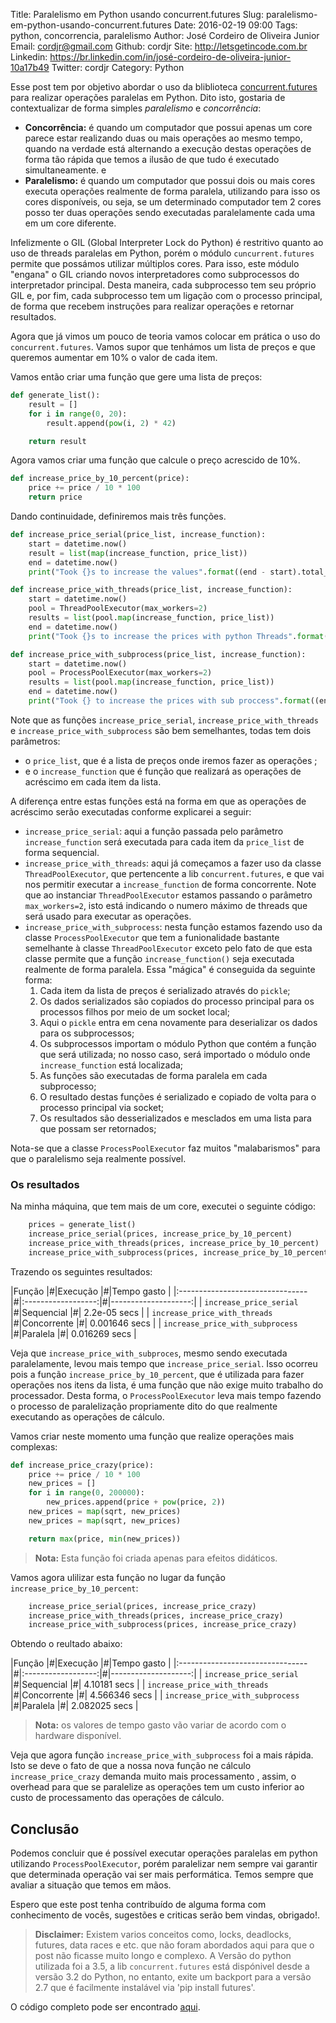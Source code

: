 Title: Paralelismo em Python usando concurrent.futures
Slug: paralelismo-em-python-usando-concurrent.futures
Date: 2016-02-19 09:00
Tags: python, concorrencia, paralelismo
Author: José Cordeiro de Oliveira Junior
Email:  cordjr@gmail.com
Github: cordjr
Site: http://letsgetincode.com.br
Linkedin: https://br.linkedin.com/in/josé-cordeiro-de-oliveira-junior-10a17b49
Twitter: cordjr
Category: Python


 Esse post tem por objetivo abordar o uso da bliblioteca [concurrent.futures](https://docs.python.org/dev/library/concurrent.futures.html) para realizar operações paralelas em Python. Dito isto, gostaria de contextualizar de forma simples _paralelismo_ e _concorrência_:

 - **Concorrência:** é quando um computador que possui apenas um core parece estar realizando duas ou mais operações ao mesmo tempo, quando na verdade está alternando a execução destas operações de forma tão rápida que temos a ilusão de que tudo é executado simultaneamente.
e
 - **Paralelismo:** é quando um computador que possui dois ou mais cores executa operações realmente de forma paralela, utilizando para isso os cores disponíveis, ou seja, se um determinado computador tem 2 cores posso ter duas operações sendo executadas paralelamente cada uma em um core diferente.

 Infelizmente o GIL (Global Interpreter Lock do Python) é restritivo quanto ao uso de threads paralelas em Python, porém o módulo `cuncurrent.futures` permite que possámos utilizar múltiplos cores. Para isso, este módulo "engana" o GIL criando novos interpretadores como subprocessos do interpretador principal. Desta maneira, cada subprocesso tem seu próprio GIL e, por fim, cada subprocesso tem um ligação com o processo principal, de forma que recebem instruções para realizar operações e retornar resultados.

 Agora que já vimos um pouco de teoria vamos colocar em prática o uso do `concurrent.futures`. Vamos supor que tenhámos um lista de preços e que queremos aumentar em 10% o valor de cada item.
 
 Vamos então criar uma função que gere uma lista de preços:

```python
def generate_list():
    result = []
    for i in range(0, 20):
        result.append(pow(i, 2) * 42)

    return result
```

Agora vamos criar uma função que calcule o preço acrescido de 10%.

```python
def increase_price_by_10_percent(price):
    price += price / 10 * 100
    return price
```

Dando continuidade, definiremos mais três funções.

```python
def increase_price_serial(price_list, increase_function):
    start = datetime.now()
    result = list(map(increase_function, price_list))
    end = datetime.now()
    print("Took {}s to increase the values".format((end - start).total_seconds()))

def increase_price_with_threads(price_list, increase_function):
    start = datetime.now()
    pool = ThreadPoolExecutor(max_workers=2)
    results = list(pool.map(increase_function, price_list))
    end = datetime.now()
    print("Took {}s to increase the prices with python Threads".format((end - start).total_seconds()))

def increase_price_with_subprocess(price_list, increase_function):
    start = datetime.now()
    pool = ProcessPoolExecutor(max_workers=2)
    results = list(pool.map(increase_function, price_list))
    end = datetime.now()
    print("Took {} to increase the prices with sub proccess".format((end - start).total_seconds()))
```

Note que as funções `increase_price_serial`, `increase_price_with_threads` e `increase_price_with_subprocess` são bem semelhantes, todas tem dois parâmetros:

 - o `price_list`, que é a lista de preços onde iremos fazer as operações ;
  - e o `increase_function` que é função que realizará as operações de acréscimo em cada item da lista.
 
 A diferença entre estas funções está na forma em que as operações de acréscimo serão executadas conforme explicarei a seguir:

- `increase_price_serial`: aqui a função passada pelo parâmetro `increase_function` será executada  para cada item da `price_list` de forma sequencial.
- `increase_price_with_threads`: aqui já começamos a fazer uso da classe `ThreadPoolExecutor`, que pertencente a lib `concurrent.futures`, e que vai nos permitir executar a `increase_function` de forma concorrente. Note que ao instanciar `ThreadPoolExecutor` estamos passando o parâmetro `max_workers=2`, isto está indicando o numero máximo de threads que será usado para executar as operações.
- `increase_price_with_subprocess`: nesta função estamos fazendo uso da classe `ProcessPoolExecutor` que tem a funionalidade bastante semelhante à classe `ThreadPoolExecutor` exceto pelo fato de que esta classe permite que a função `increase_function()` seja executada realmente de forma paralela. Essa "mágica" é conseguida da seguinte forma:
    1. Cada item da lista de preços é serializado através do `pickle`;
    2. Os dados serializados são copiados do processo principal para os processos filhos por meio de um socket local;
    3. Aqui o `pickle` entra em cena novamente para deserializar os dados para os subprocessos;
    4. Os subprocessos importam o módulo Python que contém a função que será utilizada; no nosso caso, será importado o módulo onde `increase_function` está localizada;
    5. As funções são executadas de forma paralela em cada subprocesso;
    6. O resultado destas funções é serializado e copiado de volta para o processo principal via socket;
    6. Os resultados são desserializados e mesclados em uma lista para que possam ser retornados;

 Nota-se que a classe `ProcessPoolExecutor` faz muitos "malabarismos" para que o paralelismo seja realmente possível.
 
### Os resultados

Na minha máquina, que tem mais de um core, executei o seguinte código:

```python
    prices = generate_list()
    increase_price_serial(prices, increase_price_by_10_percent)
    increase_price_with_threads(prices, increase_price_by_10_percent)
    increase_price_with_subprocess(prices, increase_price_by_10_percent)
```

Trazendo os seguintes resultados:

|Função                           |#|Execução            |#|Tempo gasto          |
|:--------------------------------|#|:------------------:|#|--------------------:|
| `increase_price_serial`         |#|Sequencial          |#|  2.2e-05 secs       |
| `increase_price_with_threads`   |#|Concorrente         |#|    0.001646 secs    |
| `increase_price_with_subprocess` |#|Paralela            |#|  0.016269  secs     |

Veja que `increase_price_with_subproces`, mesmo sendo executada paralelamente, levou mais tempo que `increase_price_serial`. Isso ocorreu pois a função `increase_price_by_10_percent`, que é utilizada para fazer operações  nos itens da lista, é uma função que não exige muito trabalho do processador. Desta forma, o  `ProcessPoolExecutor` leva mais tempo fazendo o processo de paralelização propriamente dito do que realmente executando as operações de cálculo.

Vamos criar neste momento uma função que realize operações mais complexas:

```python
def increase_price_crazy(price):
    price += price / 10 * 100
    new_prices = []
    for i in range(0, 200000):
        new_prices.append(price + pow(price, 2))
    new_prices = map(sqrt, new_prices)
    new_prices = map(sqrt, new_prices)

    return max(price, min(new_prices))
```
> **Nota:** Esta função  foi criada apenas para  efeitos didáticos. 

Vamos agora ulilizar esta função no lugar da função `increase_price_by_10_percent`:

```python
    increase_price_serial(prices, increase_price_crazy)
    increase_price_with_threads(prices, increase_price_crazy)
    increase_price_with_subprocess(prices, increase_price_crazy)
``` 

Obtendo o reultado abaixo:

|Função                           |#|Execução            |#|Tempo gasto          |
|:--------------------------------|#|:------------------:|#|--------------------:|
| `increase_price_serial`         |#|Sequencial          |#|  4.10181 secs       |
| `increase_price_with_threads`   |#|Concorrente         |#|  4.566346 secs      |
| `increase_price_with_subprocess` |#|Paralela            |#|  2.082025 secs      |

> **Nota:** os valores de tempo gasto vão variar de acordo com o hardware disponível.

Veja que agora função `increase_price_with_subprocess` foi a mais rápida. Isto se deve o fato de que a nossa nova função ne cálculo `increase_price_crazy` demanda muito mais processamento , assim, o overhead para que se paralelize as operações tem um custo inferior ao custo de processamento das operações de cálculo.

## Conclusão

Podemos concluir que é possível executar operações paralelas em python utilizando `ProcessPoolExecutor`, porém paralelizar nem sempre vai garantir que determinada operação vai ser  mais performática. Temos sempre que avaliar a situação que temos em mãos.

Espero que este post tenha contribuído de alguma forma com conhecimento de vocês, sugestões e criticas serão bem vindas, obrigado!.

> **Disclaimer:** Existem varios conceitos  como, locks, deadlocks, futures, data races e etc. que não foram abordados aqui para que o post não ficasse muito longo e complexo.
A Versão do python utilizada foi a 3.5, a lib `concurrent.futures` está dispónivel desde a versão 3.2 do Python, no entanto, exite um backport para a versão 2.7  que é facilmente instalável via 'pip install futures'.





O código completo pode ser encontrado [aqui](https://github.com/cordjr/concurrent.futtures.sample/blob/master/main.py).











